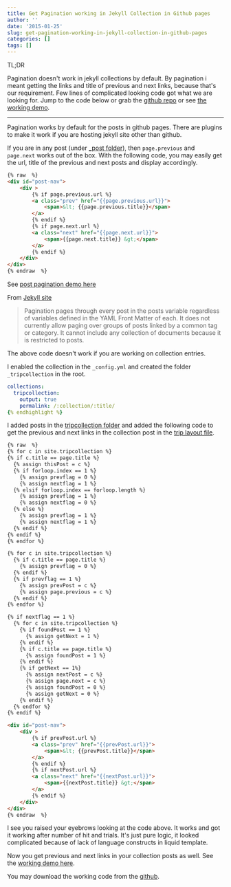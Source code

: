 ```yaml
---
title: Get Pagination working in Jekyll Collection in Github pages
author: ''
date: '2015-01-25'
slug: get-pagination-working-in-jekyll-collection-in-github-pages
categories: []
tags: []
---
```


TL;DR

Pagination doesn't work in jekyll collections by default. By pagination i meant getting the links and title of previous and next links, because that's our requirement. Few lines of complicated looking code got what we are looking for. Jump to the code below or grab the [github repo](https://github.com/pagination-demo/pagination-demo.github.io) or see [the working demo](http://pagination-demo.github.io/tripcollection/trip-1/).

<hr>

Pagination works by default for the posts in github pages. There are plugins to make it work if you are hosting jekyll site other than github. 

If you are in any post (under [_post folder](https://github.com/pagination-demo/pagination-demo.github.io/tree/master/_posts)), then `page.previous` and `page.next` works out of the box. With the following code, you may easily get the url, title of the previous and next posts and display accordingly. 

```html
{% raw  %}
<div id="post-nav">
    <div >    
        {% if page.previous.url %}
        <a class="prev" href="{{page.previous.url}}">
            <span>&lt; {{page.previous.title}}</span>
        </a> 
        {% endif %} 
        {% if page.next.url %} 
        <a class="next" href="{{page.next.url}}">
            <span>{{page.next.title}} &gt;</span>
        </a> 
        {% endif %} 
    </div>
</div>
{% endraw  %}
```

See [post pagination demo here](http://pagination-demo.github.io/2013/12/31/post-1/)

From [Jekyll site](http://jekyllrb.com/docs/pagination/)

> Pagination pages through every post in the posts variable regardless of variables defined in the YAML Front Matter of each. It does not currently allow paging over groups of posts linked by a common tag or category. It cannot include any collection of documents because it is restricted to posts.

The above code doesn't work if you are working on collection entries. 

I enabled the collection in the `_config.yml` and created the folder `_tripcollection` in the root.

```yaml
collections:
  tripcollection:
    output: true
    permalink: /:collection/:title/
{% endhighlight %}
```

I added posts in the [tripcollection folder](https://github.com/pagination-demo/pagination-demo.github.io/tree/master/_tripcollection)  and added the following code to get the previous and next links in the collection post in the [trip layout file](https://github.com/pagination-demo/pagination-demo.github.io/blob/master/_layouts/trip.html).

```html
{% raw  %}
{% for c in site.tripcollection %}
{% if c.title == page.title %}
  {% assign thisPost = c %}
  {% if forloop.index == 1 %}
    {% assign prevflag = 0 %}
    {% assign nextflag = 1 %}
  {% elsif forloop.index == forloop.length %}
    {% assign prevflag = 1 %}
    {% assign nextflag = 0 %}
  {% else %}
    {% assign prevflag = 1 %}
    {% assign nextflag = 1 %}
  {% endif %}  
{% endif %}
{% endfor %}

{% for c in site.tripcollection %}
  {% if c.title == page.title %}
    {% assign prevflag = 0 %}
  {% endif %}
  {% if prevflag == 1 %}
    {% assign prevPost = c %}
    {% assign page.previous = c %}
  {% endif %}
{% endfor %}

{% if nextflag == 1 %}
  {% for c in site.tripcollection %}
    {% if foundPost == 1 %}
      {% assign getNext = 1 %}
    {% endif %}
    {% if c.title == page.title %}
      {% assign foundPost = 1 %}        
    {% endif %}
    {% if getNext == 1%}
      {% assign nextPost = c %}
      {% assign page.next = c %}
      {% assign foundPost = 0 %}
      {% assign getNext = 0 %}
    {% endif %}
  {% endfor %}
{% endif %}

<div id="post-nav">
    <div >    
        {% if prevPost.url %}
        <a class="prev" href="{{prevPost.url}}">
            <span>&lt; {{prevPost.title}}</span>
        </a> 
        {% endif %} 
        {% if nextPost.url %} 
        <a class="next" href="{{nextPost.url}}">
            <span>{{nextPost.title}} &gt;</span>
        </a> 
        {% endif %} 
    </div>
</div>
{% endraw  %}
```

I see you raised your eyebrows looking at the code above. It works and got it working after number of hit and trials. It's just pure logic, it looked complicated because of lack of language constructs in liquid template.

Now you get previous and next links in your collection posts as well. See the [working demo here](http://pagination-demo.github.io/tripcollection/trip-1/).

You may download the working code from the [github](https://github.com/pagination-demo/pagination-demo.github.io).
